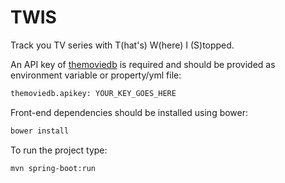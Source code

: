 # TWIS
Track you TV series with T(hat's) W(here) I (S)topped.

An API key of [themoviedb] is required and should be provided as environment variable or property/yml file:
```sh
themoviedb.apikey: YOUR_KEY_GOES_HERE
```
Front-end dependencies should be installed using bower:
```sh
bower install
```
To run the project type:
```sh
mvn spring-boot:run
```

[themoviedb]: <https://www.themoviedb.org/documentation/api>